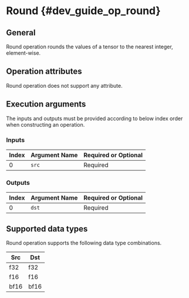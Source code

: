 Round {#dev_guide_op_round}
===========================

## General

Round operation rounds the values of a tensor to the nearest integer, 
element-wise.

## Operation attributes

Round operation does not support any attribute.

## Execution arguments

The inputs and outputs must be provided according to below index order when
constructing an operation.

### Inputs

Index | Argument Name | Required or Optional
-- | -- | --
0 | `src` | Required

### Outputs

Index | Argument Name | Required or Optional
-- | -- | --
0 | `dst` | Required

## Supported data types

Round operation supports the following data type combinations.

Src | Dst
-- | --
f32 | f32
f16 | f16
bf16 | bf16
